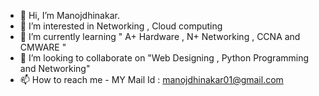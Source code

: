 - 👋 Hi, I’m Manojdhinakar. 
- 👀 I’m interested in Networking , Cloud computing 
- 🌱 I’m currently learning " A+ Hardware , N+ Networking , CCNA and CMWARE " 
- 💞️ I’m looking to collaborate on "Web Designing , Python Programming and Networking"
- 📫 How to reach me - MY Mail Id : manojdhinakar01@gmail.com
 


<!---
Manojdhinakar/Manojdhinakar is a ✨ special ✨ repository because its `README.md` (this file) appears on your GitHub profile.
You can click the Preview link to take a look at your changes.
--->
